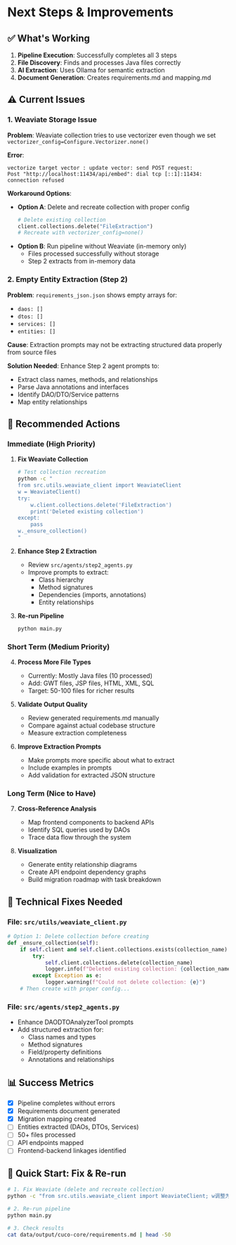 # Next Steps & Improvements

## ✅ What's Working

1. **Pipeline Execution**: Successfully completes all 3 steps
2. **File Discovery**: Finds and processes Java files correctly
3. **AI Extraction**: Uses Ollama for semantic extraction
4. **Document Generation**: Creates requirements.md and mapping.md

## ⚠️ Current Issues

### 1. Weaviate Storage Issue
**Problem**: Weaviate collection tries to use vectorizer even though we set `vectorizer_config=Configure.Vectorizer.none()`

**Error**: 
```
vectorize target vector : update vector: send POST request: 
Post "http://localhost:11434/api/embed": dial tcp [::1]:11434: connection refused
```

**Workaround Options**:
- **Option A**: Delete and recreate collection with proper config
  ```python
  # Delete existing collection
  client.collections.delete("FileExtraction")
  # Recreate with vectorizer_config=none()
  ```
- **Option B**: Run pipeline without Weaviate (in-memory only)
  - Files processed successfully without storage
  - Step 2 extracts from in-memory data

### 2. Empty Entity Extraction (Step 2)
**Problem**: `requirements_json.json` shows empty arrays for:
- `daos: []`
- `dtos: []`
- `services: []`
- `entities: []`

**Cause**: Extraction prompts may not be extracting structured data properly from source files

**Solution Needed**: Enhance Step 2 agent prompts to:
- Extract class names, methods, and relationships
- Parse Java annotations and interfaces
- Identify DAO/DTO/Service patterns
- Map entity relationships

## 🎯 Recommended Actions

### Immediate (High Priority)

1. **Fix Weaviate Collection**
   ```bash
   # Test collection recreation
   python -c "
   from src.utils.weaviate_client import WeaviateClient
   w = WeaviateClient()
   try:
       w.client.collections.delete('FileExtraction')
       print('Deleted existing collection')
   except:
       pass
   w._ensure_collection()
   "
   ```

2. **Enhance Step 2 Extraction**
   - Review `src/agents/step2_agents.py`
   - Improve prompts to extract:
     - Class hierarchy
     - Method signatures
     - Dependencies (imports, annotations)
     - Entity relationships

3. **Re-run Pipeline**
   ```bash
   python main.py
   ```

### Short Term (Medium Priority)

4. **Process More File Types**
   - Currently: Mostly Java files (10 processed)
   - Add: GWT files, JSP files, HTML, XML, SQL
   - Target: 50-100 files for richer results

5. **Validate Output Quality**
   - Review generated requirements.md manually
   - Compare against actual codebase structure
   - Measure extraction completeness

6. **Improve Extraction Prompts**
   - Make prompts more specific about what to extract
   - Include examples in prompts
   - Add validation for extracted JSON structure

### Long Term (Nice to Have)

7. **Cross-Reference Analysis**
   - Map frontend components to backend APIs
   - Identify SQL queries used by DAOs
   - Trace data flow through the system

8. **Visualization**
   - Generate entity relationship diagrams
   - Create API endpoint dependency graphs
   - Build migration roadmap with task breakdown

## 🔧 Technical Fixes Needed

### File: `src/utils/weaviate_client.py`
```python
# Option 1: Delete collection before creating
def _ensure_collection(self):
    if self.client and self.client.collections.exists(collection_name):
        try:
            self.client.collections.delete(collection_name)
            logger.info(f"Deleted existing collection: {collection_name}")
        except Exception as e:
            logger.warning(f"Could not delete collection: {e}")
    # Then create with proper config...
```

### File: `src/agents/step2_agents.py`
- Enhance DAODTOAnalyzerTool prompts
- Add structured extraction for:
  - Class names and types
  - Method signatures
  - Field/property definitions
  - Annotations and relationships

## 📊 Success Metrics

- [x] Pipeline completes without errors
- [x] Requirements document generated
- [x] Migration mapping created
- [ ] Entities extracted (DAOs, DTOs, Services)
- [ ] 50+ files processed
- [ ] API endpoints mapped
- [ ] Frontend-backend linkages identified

## 🚀 Quick Start: Fix & Re-run

```bash
# 1. Fix Weaviate (delete and recreate collection)
python -c "from src.utils.weaviate_client import WeaviateClient; w调整为WeaviateClient(); w.client.collections.delete('FileExtraction') if w.client.collections.exists('FileExtraction') else None; w._ensure_collection(); w.close()"

# 2. Re-run pipeline
python main.py

# 3. Check results
cat data/output/cuco-core/requirements.md | head -50
```

